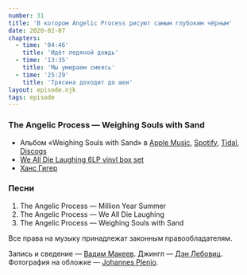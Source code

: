 ```yaml
---
number: 31
title: 'В котором Angelic Process рисуют самым глубоким чёрным'
date: 2020-02-07
chapters:
  - time: '04:46'
    title: 'Идёт ледяной дождь'
  - time: '13:35'
    title: 'Мы умираем смеясь'
  - time: '25:29'
    title: 'Трясина доходит до шеи'
layout: episode.njk
tags: episode
---
```


### The Angelic Process — Weighing Souls with Sand

- Альбом «Weighing Souls with Sand» в
  [Apple Music](https://music.apple.com/album/258929482),
  [Spotify](https://open.spotify.com/album/7g8dRQvCKBxaSJfmoSebgw),
  [Tidal](https://tidal.com/album/93690297),
  [Discogs](https://www.discogs.com/master/550)
- [We All Die Laughing 6LP vinyl box set](https://www.burningworldrecords.com/products/the-angelic-process-we-all-die-laughing-6lp-vinyl-box-set)
- [Ханс Гигер](https://hrgiger.com/)

### Песни

1. The Angelic Process — Million Year Summer
2. The Angelic Process — We All Die Laughing
3. The Angelic Process — Weighing Souls with Sand

Все права на музыку принадлежат законным правообладателям.

Запись и сведение — [Вадим Макеев](https://twitter.com/pepelsbey).
Джингл — [Дэн Лебовиц](https://www.youtube.com/channel/UC38A5qHrlc_Zgua7vL4b96w).
Фотография на обложке — [Johannes Plenio](https://unsplash.com/photos/2QUvkQTBh5s).
